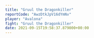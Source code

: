 ```yaml
---
title: "Gruul the Dragonkiller"
reportCode: "AwzDtkJpV16dYmNv"
player: "Avalona"
fight: "Gruul the Dragonkiller"
date: 2021-09-15T19:58:37.879000+00:00
---
```

